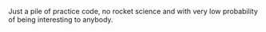 Just a pile of practice code, no rocket science and with very low probability of being interesting to anybody. 
